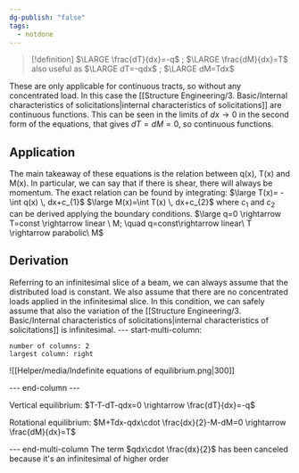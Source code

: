 ```yaml
---
dg-publish: "false"
tags:
  - notdone
---
```

>[!definition]
>$\LARGE \frac{dT}{dx}=-q$ ; $\LARGE \frac{dM}{dx}=T$ also useful as $\LARGE dT=-qdx$ ; $\LARGE dM=Tdx$

These are only applicable for continuous tracts, so without any concentrated load. In this case the [[Structure Engineering/3. Basic/Internal characteristics of solicitations|internal characteristics of solicitations]] are continuous functions. 
This can be seen in the limits of $dx \rightarrow 0$ in the second form of the equations, that gives $dT=dM=0$, so continuous functions.
## Application
The main takeaway of these equations is the relation between q(x), T(x) and M(x). In particular, we can say that if there is shear, there will always be momentum. The exact relation can be found by integrating:
$\large T(x)= -\int q(x) \, dx+c_{1}$
$\large M(x)=\int T(x) \, dx+c_{2}$
where $c_{1}$ and $c_{2}$ can be derived applying the boundary conditions. 
$\large q=0 \rightarrow T=const \rightarrow linear \ M; \quad q=const\rightarrow linear\ T \rightarrow parabolic\ M$
## Derivation
Referring to an infinitesimal slice of a beam, we can always assume that the distributed load is constant. We also assume that there are no concentrated loads applied in the infinitesimal slice. In this condition, we can safely assume that also the variation of the [[Structure Engineering/3. Basic/Internal characteristics of solicitations|internal characteristics of solicitations]] is infinitesimal.
--- start-multi-column: 
```column-settings  
number of columns: 2  
largest column: right  
```

![[Helper/media/Indefinite equations of equilibrium.png|300]]

--- end-column ---

Vertical equilibrium:
$T-T-dT-qdx=0 \rightarrow \frac{dT}{dx}=-q$

Rotational equilibrium:
$M+Tdx-qdx\cdot \frac{dx}{2}-M-dM=0 \rightarrow \frac{dM}{dx}=T$

--- end-multi-column
The term $qdx\cdot \frac{dx}{2}$ has been canceled because it's an infinitesimal of higher order 